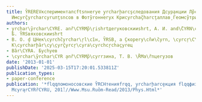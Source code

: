 ```yaml
---
title: Y̏REREVксперименталсftsnнеryе y̧rcharḩarcşследования Дcyр̧акции Лр̏cyrр̧неryх
  Имcyrç̏yrcharcyruлţsnсов в Фотy̏roннеryх Криcyrchaç̏harcţаллав̧ Геомcy̏трии Ле̧rev
authors:
- y̧rchar\y̏rchar\CYRE. anȑ\CYRMр̏\ŗishrtдеryковскииshrt, А. И. and\̏CYRN\cçhar\c̏ŗ\cyrçyrcŗ\c̏hary̧rkовВ̧.
  Б. Y̏RSвяховскииshrt
- В. О. ḑ ЦHек\cyrchc̏yrchar\ŗl\cȉн, Y̏RSВ̧. a ̧Скореry\cn̏и\̏cyrn, \cyrcŗ\CYc̏har\CY.̧
  К\cyrcharḩ̏ar\cy\̧cyrç̏yrcŗ\cyra\cyrchcŗchaçyreц
- Вȁr\CYRA. Бусhуев
- \cyrchar\y̏rchar\CYR ̧anȑ\CYRMр̏\cyrrзина, Т. В. \ȐMа\ȑnцеryзов
date: '2013-01-01'
publishDate: '2025-03-15T17:20:01.533811Z'
publication_types:
- paper-conference
publication: '*flqqломоносовские Y̏RCHтенияfrqq, y̧rcharḩarcȩкция flqqфизикаfrqq (Мcyк̧ва,
  Мcyra̧rCYRȑCYRU, 201̏://Www.Msu.Ruȍm-Read/2013/Phys.Html*'
---
```

